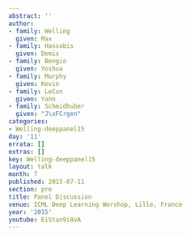 ```yaml
---
abstract: ''
author:
- family: Welling
  given: Max
- family: Hassabis
  given: Demis
- family: Bengio
  given: Yoshua
- family: Murphy
  given: Kevin
- family: LeCun
  given: Yann
- family: Schmidhuber
  given: "J\xFCrgen"
categories:
- Welling-deeppanel15
day: '11'
errata: []
extras: []
key: Welling-deeppanel15
layout: talk
month: 7
published: 2015-07-11
section: pre
title: Panel Discussion
venue: ICML Deep Learning Worshop, Lille, France
year: '2015'
youtube: EiStan9i8vA
---
```

